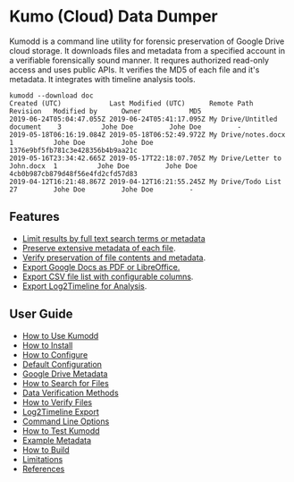 # Kumo (Cloud) Data Dumper

Kumodd is a command line utility for forensic preservation of Google Drive cloud
storage.  It downloads files and metadata from a specified account in a verifiable
forensically sound manner. It requres authorized read-only access and uses public APIs. It
verifies the MD5 of each file and it's metadata. It integrates with timeline analysis
tools.

``` shell
kumodd --download doc
Created (UTC)            Last Modified (UTC)      Remote Path                   Revision   Modified by      Owner            MD5                       
2019-06-24T05:04:47.055Z 2019-06-24T05:41:17.095Z My Drive/Untitled document    3          Johe Doe         Johe Doe         -
2019-05-18T06:16:19.084Z 2019-05-18T06:52:49.972Z My Drive/notes.docx           1          Johe Doe         Johe Doe         1376e9bf5fb781c3e428356b4b9aa21c
2019-05-16T23:34:42.665Z 2019-05-17T22:18:07.705Z My Drive/Letter to John.docx  1          Johe Doe         Johe Doe         4cb0b987cb879d48f56e4fd2cfd57d83
2019-04-12T16:21:48.867Z 2019-04-12T16:21:55.245Z My Drive/Todo List            27         Johe Doe         Johe Doe         -                   
```
## Features
- [Limit results by full text search terms or metadata](https://kumodd.readthedocs.io/en/latest/guide/Search-Query)
- [Preserve extensive metadata of each file](https://kumodd.readthedocs.io/en/latest/guide/Example-Metadata).
- [Verify preservation of file contents and metadata](https://kumodd.readthedocs.io/en/latest/guide/Methods).
- [Export Google Docs as PDF or LibreOffice.](https://kumodd.readthedocs.io/en/latest/guide/How-to-Use-Kumodd/#export-google-apps-files)
- [Export CSV file list with configurable columns](https://kumodd.readthedocs.io/en/latest/guide/How-to-Configure).
- [Export Log2Timeline for Analysis](https://kumodd.readthedocs.io/en/latest/guide/Log2Timeline-Export).

## User Guide
* [How to Use Kumodd](https://kumodd.readthedocs.io/en/latest/guide/How-to-Use-Kumodd)
* [How to Install](https://kumodd.readthedocs.io/en/latest/guide/How-to-Install)  
* [How to Configure](https://kumodd.readthedocs.io/en/latest/guide/How-to-Configure)  
* [Default Configuration](https://kumodd.readthedocs.io/en/latest/guide/Default-configuration)  
* [Google Drive Metadata](https://kumodd.readthedocs.io/en/latest/guide/Metadata)  
* [How to Search for Files](https://kumodd.readthedocs.io/en/latest/guide/Search-Query)  
* [Data Verification Methods](https://kumodd.readthedocs.io/en/latest/guide/Methods)  
* [How to Verify Files](https://kumodd.readthedocs.io/en/latest/guide/How-to-Verify-Data)  
* [Log2Timeline Export](https://kumodd.readthedocs.io/en/latest/guide/Log2Timeline-Export)
* [Command Line Options](https://kumodd.readthedocs.io/en/latest/guide/Command-line-options)  
* [How to Test Kumodd](https://kumodd.readthedocs.io/en/latest/guide/How-to-Test-Kumodd)  
* [Example Metadata](https://kumodd.readthedocs.io/en/latest/guide/Example-Metadata)  
* [How to Build](https://kumodd.readthedocs.io/en/latest/devel/How-to-Build)  
* [Limitations](https://kumodd.readthedocs.io/en/latest/devel/Limitations)  
* [References](https://kumodd.readthedocs.io/en/latest/guide/References)  
